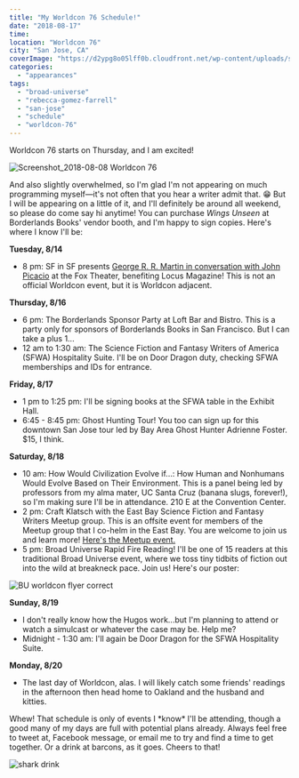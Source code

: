 ```yaml
---
title: "My Worldcon 76 Schedule!"
date: "2018-08-17"
time:
location: "Worldcon 76"
city: "San Jose, CA"
coverImage: "https://d2ypg8o05lff0b.cloudfront.net/wp-content/uploads/sites/3/2018/08/Screenshot_2018-08-08-Worldcon-76-500x149.png"
categories:
  - "appearances"
tags:
  - "broad-universe"
  - "rebecca-gomez-farrell"
  - "san-jose"
  - "schedule"
  - "worldcon-76"
---
```


Worldcon 76 starts on Thursday, and I am excited!

![Screenshot_2018-08-08 Worldcon 76](https://d2ypg8o05lff0b.cloudfront.net/wp-content/uploads/sites/3/2018/08/Screenshot_2018-08-08-Worldcon-76-500x149.png)

And also slightly overwhelmed, so I'm glad I'm not appearing on much programming myself—it's not often that you hear a writer admit that. 😁 But I will be appearing on a little of it, and I'll definitely be around all weekend, so please do come say hi anytime! You can purchase _Wings Unseen_ at Borderlands Books' vendor booth, and I'm happy to sign copies. Here's where I know I'll be:

**Tuesday, 8/14**

- 8 pm: SF in SF presents [George R. R. Martin in conversation with John Picacio](https://www.facebook.com/events/1738456899581567/) at the Fox Theater, benefiting Locus Magazine! This is not an official Worldcon event, but it is Worldcon adjacent.

**Thursday, 8/16**

- 6 pm: The Borderlands Sponsor Party at Loft Bar and Bistro. This is a party only for sponsors of Borderlands Books in San Francisco. But I can take a plus 1...
- 12 am to 1:30 am: The Science Fiction and Fantasy Writers of America (SFWA) Hospitality Suite. I'll be on Door Dragon duty, checking SFWA memberships and IDs for entrance.

**Friday, 8/17**

- 1 pm to 1:25 pm: I'll be signing books at the SFWA table in the Exhibit Hall.
- 6:45 - 8:45 pm: Ghost Hunting Tour! You too can sign up for this downtown San Jose tour led by Bay Area Ghost Hunter Adrienne Foster. $15, I think.

**Saturday, 8/18**

- 10 am: How Would Civilization Evolve if...: How Human and Nonhumans Would Evolve Based on Their Environment. This is a panel being led by professors from my alma mater, UC Santa Cruz (banana slugs, forever!), so I'm making sure I'll be in attendance. 210 E at the Convention Center.
- 2 pm: Craft Klatsch with the East Bay Science Fiction and Fantasy Writers Meetup group. This is an offsite event for members of the Meetup group that I co-helm in the East Bay. You are welcome to join us and learn more! [Here's the Meetup event.](https://www.meetup.com/East-Bay-Science-Fiction-and-Fantasy-Writers/events/253621162/)
- 5 pm: Broad Universe Rapid Fire Reading! I'll be one of 15 readers at this traditional Broad Universe event, where we toss tiny tidbits of fiction out into the wild at breakneck pace. Join us! Here's our poster:

![BU worldcon flyer correct](https://d2ypg8o05lff0b.cloudfront.net/wp-content/uploads/sites/3/2018/08/BU-worldcon-flyer-correct-500x333.jpg)

**Sunday, 8/19**

- I don't really know how the Hugos work...but I'm planning to attend or watch a simulcast or whatever the case may be. Help me?
- Midnight - 1:30 am: I'll again be Door Dragon for the SFWA Hospitality Suite.

**Monday, 8/20**

- The last day of Worldcon, alas. I will likely catch some friends' readings in the afternoon then head home to Oakland and the husband and kitties.

Whew! That schedule is only of events I \*know\* I'll be attending, though a good many of my days are full with potential plans already. Always feel free to tweet at, Facebook message, or email me to try and find a time to get together. Or a drink at barcons, as it goes. Cheers to that!

![shark drink](https://d2ypg8o05lff0b.cloudfront.net/wp-content/uploads/sites/3/2018/08/shark-drink-334x500.jpg)
